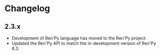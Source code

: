# Changelog

## 2.3.x

* Development of Ren'Py language has moved to the Ren'Py project.
* Updated the Ren'Py API to match the in-development version of Ren'Py 8.3.
